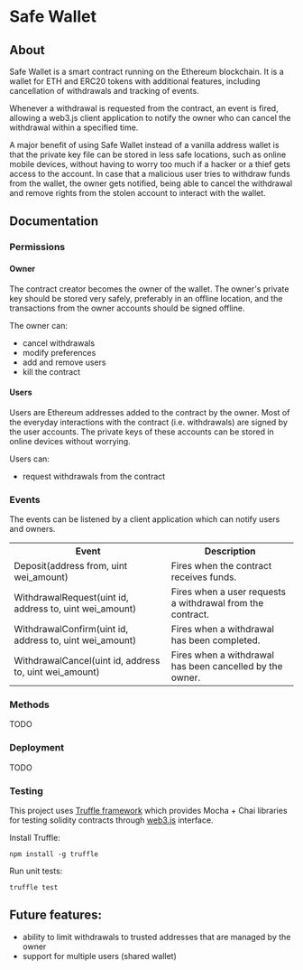 
# Safe Wallet

## About
Safe Wallet is a smart contract running on the Ethereum blockchain. It is
a wallet for ETH and ERC20 tokens with additional features, including
cancellation of withdrawals and tracking of events.

Whenever a withdrawal is requested from the contract, an event is fired,
allowing a web3.js client application to notify the owner who can cancel the
withdrawal within a specified time.   

A major benefit of using Safe Wallet instead of a vanilla address wallet is 
that the private key file can be stored in less safe locations, such as 
online mobile devices, without having to worry too much if a hacker or a thief
gets access to the account. In case that a malicious user tries to withdraw
funds from the wallet, the owner gets notified, being able to cancel the 
withdrawal and remove rights from the stolen account to interact with the wallet.

## Documentation

### Permissions

#### Owner
The contract creator becomes the owner of the wallet. The owner's private key should
be stored very safely, preferably in an offline location, and the transactions
from the owner accounts should be signed offline. 

The owner can:

- cancel withdrawals 
- modify preferences 
- add and remove users 
- kill the contract

#### Users
Users are Ethereum addresses added to the contract by the owner. Most of the 
everyday interactions with the contract (i.e. withdrawals) are signed by the 
user accounts. The private keys of these accounts can be stored in online devices
without worrying.

Users can:
- request withdrawals from the contract


### Events

The events can be listened by a client application which can notify users and owners.

<table>
  <tr>
    <th>Event</th>
    <th>Description</th>
  </tr>
  <tr>
    <td>Deposit(address from, uint wei_amount)</td>
    <td>Fires when the contract receives funds.</td>
  </tr>
  <tr>
    <td>WithdrawalRequest(uint id, address to, uint wei_amount)</td>
    <td>Fires when a user requests a withdrawal from the contract.</td>
  </tr>
  <tr>
    <td>WithdrawalConfirm(uint id, address to, uint wei_amount)</td>
    <td>Fires when a withdrawal has been completed.</td>
  </tr>
  <tr>
    <td>WithdrawalCancel(uint id, address to, uint wei_amount)</td>
    <td>Fires when a withdrawal has been cancelled by the owner.</td>
  </tr>
</table>

### Methods

TODO

### Deployment

TODO

### Testing

This project uses [Truffle framework](http://truffleframework.com/) which 
provides Mocha + Chai libraries for testing solidity contracts through 
[web3.js](https://github.com/ethereum/web3.js/) interface.

Install Truffle:
```
npm install -g truffle
``` 

Run unit tests:
```
truffle test
``` 

## Future features:
 - ability to limit withdrawals to trusted addresses that are managed by the owner
 - support for multiple users (shared wallet)